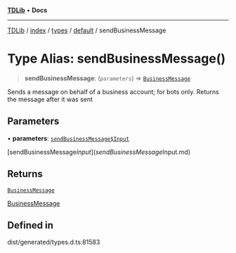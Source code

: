 [**TDLib**](../../../../../../README.md) • **Docs**

***

[TDLib](../../../../../../modules.md) / [index](../../../../../README.md) / [types](../../../README.md) / [default](../README.md) / sendBusinessMessage

# Type Alias: sendBusinessMessage()

> **sendBusinessMessage**: (`parameters`) => [`BusinessMessage`](BusinessMessage-1.md)

Sends a message on behalf of a business account; for bots only. Returns the message after it was sent

## Parameters

• **parameters**: [`sendBusinessMessage$Input`](sendBusinessMessage$Input.md)

[sendBusinessMessage$Input](sendBusinessMessage$Input.md)

## Returns

[`BusinessMessage`](BusinessMessage-1.md)

[BusinessMessage](BusinessMessage-1.md)

## Defined in

dist/generated/types.d.ts:81583

